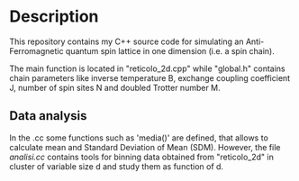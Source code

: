 Description
===========================

This repository contains my C++ source code for simulating an Anti-Ferromagnetic quantum spin lattice in one dimension (i.e. a spin chain).

The main function is located in "reticolo_2d.cpp" while "global.h" contains chain parameters like inverse temperature B,
exchange coupling coefficient J, number of spin sites N and doubled Trotter number M.

Data analysis
---------

In the .cc some functions such as 'media()' are defined, that allows to calculate mean and Standard Deviation of Mean (SDM).
However, the file *analisi.cc* contains tools for binning data obtained from "reticolo_2d" in cluster of variable size d and study them as function of d.

